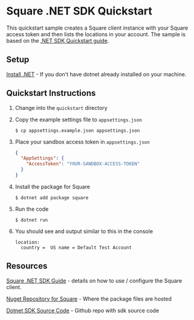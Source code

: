 # Square .NET SDK Quickstart

This quickstart sample creates a Square client instance with your Square access token and then lists the locations in your account.
The sample is based on the [.NET SDK Quickstart guide](https://developer.squareup.com/docs/sdks/dotnet/quick-start).

## Setup

[Install .NET](https://learn.microsoft.com/en-us/dotnet/core/install/) - If you don't have dotnet already installed on your machine.

##  Quickstart Instructions
1. Change into the `quickstart` directory

1. Copy the example settings file to `appsettings.json`
    ```
    $ cp appsettings.example.json appsettings.json
    ```
1. Place your sandbox access token in `appsettings.json`
    ```json
    {
      "AppSettings": {
        "AccessToken": "YOUR-SANDBOX-ACCESS-TOKEN"
      }
    }
    ```

1. Install the package for Square

    ```
    $ dotnet add package square
    ```

1. Run the code
    ```
    $ dotnet run
    ```

1. You should see and output similar to this in the console
    ```
    location:
      country =  US name = Default Test Account
    ```

## Resources

[Square .NET SDK Guide](https://developer.squareup.com/docs/sdks/dotnet/using-dot-net-sdk) - details on how to use / configure the Square client.

[Nuget Repository for Square](https://www.nuget.org/packages/Square) - Where the package files are hosted

[Dotnet SDK Source Code](https://github.com/square/square-dotnet-sdk) - Github repo with sdk source code